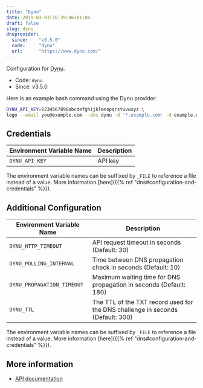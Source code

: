 ```yaml
---
title: "Dynu"
date: 2019-03-03T16:39:46+01:00
draft: false
slug: dynu
dnsprovider:
  since:    "v3.5.0"
  code:     "dynu"
  url:      "https://www.dynu.com/"
---
```


<!-- THIS DOCUMENTATION IS AUTO-GENERATED. PLEASE DO NOT EDIT. -->
<!-- providers/dns/dynu/dynu.toml -->
<!-- THIS DOCUMENTATION IS AUTO-GENERATED. PLEASE DO NOT EDIT. -->


Configuration for [Dynu](https://www.dynu.com/).


<!--more-->

- Code: `dynu`
- Since: v3.5.0


Here is an example bash command using the Dynu provider:

```bash
DYNU_API_KEY=1234567890abcdefghijklmnopqrstuvwxyz \
lego --email you@example.com --dns dynu -d '*.example.com' -d example.com run
```




## Credentials

| Environment Variable Name | Description |
|-----------------------|-------------|
| `DYNU_API_KEY` | API key |

The environment variable names can be suffixed by `_FILE` to reference a file instead of a value.
More information [here]({{% ref "dns#configuration-and-credentials" %}}).


## Additional Configuration

| Environment Variable Name | Description |
|--------------------------------|-------------|
| `DYNU_HTTP_TIMEOUT` | API request timeout in seconds (Default: 30) |
| `DYNU_POLLING_INTERVAL` | Time between DNS propagation check in seconds (Default: 10) |
| `DYNU_PROPAGATION_TIMEOUT` | Maximum waiting time for DNS propagation in seconds (Default: 180) |
| `DYNU_TTL` | The TTL of the TXT record used for the DNS challenge in seconds (Default: 300) |

The environment variable names can be suffixed by `_FILE` to reference a file instead of a value.
More information [here]({{% ref "dns#configuration-and-credentials" %}}).




## More information

- [API documentation](https://www.dynu.com/en-US/Support/API)

<!-- THIS DOCUMENTATION IS AUTO-GENERATED. PLEASE DO NOT EDIT. -->
<!-- providers/dns/dynu/dynu.toml -->
<!-- THIS DOCUMENTATION IS AUTO-GENERATED. PLEASE DO NOT EDIT. -->
